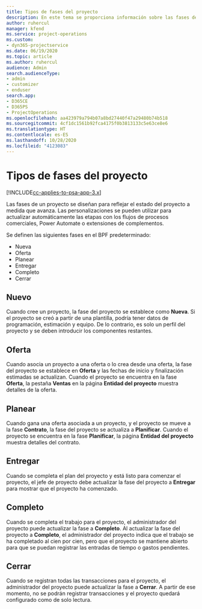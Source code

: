 ```yaml
---
title: Tipos de fases del proyecto
description: En este tema se proporciona información sobre las fases del proyecto.
author: ruhercul
manager: kfend
ms.service: project-operations
ms.custom:
- dyn365-projectservice
ms.date: 06/19/2020
ms.topic: article
ms.author: ruhercul
audience: Admin
search.audienceType:
- admin
- customizer
- enduser
search.app:
- D365CE
- D365PS
- ProjectOperations
ms.openlocfilehash: aa423979a794b07a8bd27440f47a29480b74b518
ms.sourcegitcommit: 4cf1dc1561b92fca4175f0b3813133c5e63ce8e6
ms.translationtype: HT
ms.contentlocale: es-ES
ms.lasthandoff: 10/28/2020
ms.locfileid: "4123083"
---
```

# <a name="project-stage-types"></a>Tipos de fases del proyecto 

[!INCLUDE[cc-applies-to-psa-app-3.x](../includes/cc-applies-to-psa-app-3x.md)]

Las fases de un proyecto se diseñan para reflejar el estado del proyecto a medida que avanza. Las personalizaciones se pueden utilizar para actualizar automáticamente las etapas con los flujos de procesos comerciales, Power Automate o extensiones de complementos.

Se definen las siguientes fases en el BPF predeterminado:

- Nueva
- Oferta
- Planear
- Entregar
- Completo
- Cerrar 

## <a name="new"></a>Nuevo

Cuando cree un proyecto, la fase del proyecto se establece como **Nueva**. Si el proyecto se creó a partir de una plantilla, podría tener datos de programación, estimación y equipo. De lo contrario, es solo un perfil del proyecto y se deben introducir los componentes restantes.

## <a name="quote"></a>Oferta

Cuando asocia un proyecto a una oferta o lo crea desde una oferta, la fase del proyecto se establece en **Oferta** y las fechas de inicio y finalización estimadas se actualizan. Cuando el proyecto se encuentra en la fase **Oferta**, la pestaña **Ventas** en la página **Entidad del proyecto** muestra detalles de la oferta.

## <a name="plan"></a>Planear

Cuando gana una oferta asociada a un proyecto, y el proyecto se mueve a la fase **Contrato**, la fase del proyecto se actualiza a **Planificar**. Cuando el proyecto se encuentra en la fase **Planificar**, la página **Entidad del proyecto** muestra detalles del contrato.

## <a name="deliver"></a>Entregar

Cuando se completa el plan del proyecto y está listo para comenzar el proyecto, el jefe de proyecto debe actualizar la fase del proyecto a **Entregar** para mostrar que el proyecto ha comenzado.

## <a name="complete"></a>Completo 

Cuando se completa el trabajo para el proyecto, el administrador del proyecto puede actualizar la fase a **Completo**. Al actualizar la fase del proyecto a **Completo**, el administrador del proyecto indica que el trabajo se ha completado al cien por cien, pero que el proyecto se mantiene abierto para que se puedan registrar las entradas de tiempo o gastos pendientes.

## <a name="close"></a>Cerrar

Cuando se registran todas las transacciones para el proyecto, el administrador del proyecto puede actualizar la fase a **Cerrar**. A partir de ese momento, no se podrán registrar transacciones y el proyecto quedará configurado como de solo lectura.
